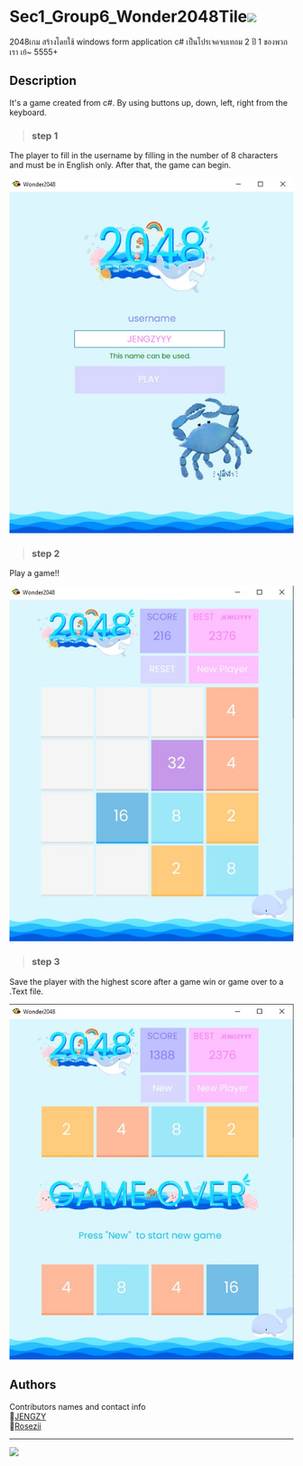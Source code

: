 # Sec1_Group6_Wonder2048Tile<img src="https://raw.githubusercontent.com/MartinHeinz/MartinHeinz/master/wave.gif" width="30px">
2048เกม สร้างโดยใช้ windows form application c# เป็นโปรเจคจบเทอม 2 ปี 1 ของพวกเรา เย้~ 5555+<br>

## Description
It's a game created from c#.
By using buttons up, down, left, right from the keyboard.

> <h3>step 1</h3>
<p>
    The player to fill in the username by filling in the number of 8 characters and must be in English only. After that, the game can begin.
</p>

![alt text](https://github.com/JENGZY-devBoi/Sec1_Group6_Wonder2048Tile/blob/master/login%20screen.jpg)

> <h3>step 2</h3>
<p>
    Play a game!!
</p>

![alt text](https://github.com/JENGZY-devBoi/Sec1_Group6_Wonder2048Tile/blob/master/play%20screen.jpg)

> <h3>step 3</h3>
<p>
  Save the player with the highest score after a game win or game over to a .Text file.
</p>

![alt text](https://github.com/JENGZY-devBoi/Sec1_Group6_Wonder2048Tile/blob/master/Game%20Over.jpg)

## Authors
Contributors names and contact info<br>
💩[JENGZY](https://github.com/JENGZY-devBoi)<br>
👻[Rosezii](https://www.instagram.com/w__rose__w/)

---
<img src="https://img.shields.io/github/watchers/JENGZY-devBoi/Sec1_Group6_Wonder2048Tile?style=for-the-badge" />
